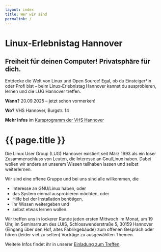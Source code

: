 ```yaml
---
layout: index
title: Wer wir sind
permalink: /
---
```


# Linux-Erlebnistag Hannover
## Freiheit für deinen Computer! Privatsphäre für dich.

Entdecke die Welt von Linux und Open Source! Egal, ob du Einsteiger*in oder Profi bist – beim Linux-Erlebnistag Hannover kannst du ausprobieren, lernen und die LUG Hannover treffen.

**Wann?** 20.09.2025 – jetzt schon vormerken!

**Wo?** VHS Hannover, Burgstr. 14

**Mehr Infos** im [Kursprogramm der VHS Hannover](https://www.vhs-hannover.de/vhs-programm/digital/betriebssysteme-und-netzwerke/kurs/Linux-Erlebnistag-Hannover-Freiheit-fuer-deinen-Computer/252KP54001)


# {{ page.title }}

Die Linux User Group (LUG) Hannover existiert seit März 1993 als ein loser 
Zusammenschluss von Leuten, die Interesse an Gnu/Linux haben. Dabei wollen wir 
andere an unserem Wissen teilhaben lassen und selbst weiterlernen.

Wir sind eine offene Gruppe und bei uns sind alle willkommen, die

* Interesse an GNU/Linux haben, oder
* das System einmal ausprobieren möchten, oder
* Hilfe bei der Installation benötigen,
* ihr Wissen weitergeben und
* selbst etwas lernen wollen.

Wir treffen uns in lockerer Runde jeden ersten Mittwoch im Monat, um 19 Uhr, im Seminarraum des LUIS, Schlosswenderstraße 5, 30159 Hannover (Eingang über den Hof, altes Fabrikgebäude)<!-- aber **aufgrund der aktuellen Pandemie nur online** unter [https://meet.ffmuc.net/lughannover](https://meet.ffmuc.net/lughannover)--> zum offenen Gespräch oder hören (leider viel zu selten) Vorträge zu ausgewählten Themen.

Weitere Infos findet ihr in unserer [Einladung zum Treffen](https://freeshell.de/~lughvr/einladung.cgi).
